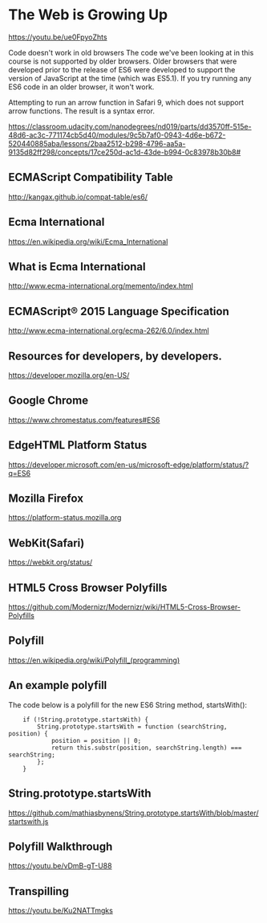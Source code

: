 # The Web is Growing Up
https://youtu.be/ue0FpyoZhts


Code doesn't work in old browsers
The code we've been looking at in this course is not supported by older browsers. Older browsers that were developed prior to the release of ES6 were developed to support the version of JavaScript at the time (which was ES5.1). If you try running any ES6 code in an older browser, it won't work.

Attempting to run an arrow function in Safari 9, which does not support arrow functions. The result is a syntax error.

https://classroom.udacity.com/nanodegrees/nd019/parts/dd3570ff-515e-48d6-ac3c-771174cb5d40/modules/9c5b7af0-0943-4d6e-b672-520440885aba/lessons/2baa2512-b298-4796-aa5a-9135d82ff298/concepts/17ce250d-ac1d-43de-b994-0c83978b30b8#

## ECMAScript Compatibility Table
http://kangax.github.io/compat-table/es6/

## Ecma International
https://en.wikipedia.org/wiki/Ecma_International

## What is Ecma International
http://www.ecma-international.org/memento/index.html

## ECMAScript® 2015 Language Specification
http://www.ecma-international.org/ecma-262/6.0/index.html

## Resources for developers, by developers.
https://developer.mozilla.org/en-US/

## Google Chrome
https://www.chromestatus.com/features#ES6

## EdgeHTML Platform Status
https://developer.microsoft.com/en-us/microsoft-edge/platform/status/?q=ES6

## Mozilla Firefox 
https://platform-status.mozilla.org

## WebKit(Safari)
https://webkit.org/status/

## HTML5 Cross Browser Polyfills
https://github.com/Modernizr/Modernizr/wiki/HTML5-Cross-Browser-Polyfills

## Polyfill
https://en.wikipedia.org/wiki/Polyfill_(programming)

## An example polyfill
The code below is a polyfill for the new ES6 String method, startsWith():

        if (!String.prototype.startsWith) {
            String.prototype.startsWith = function (searchString, position) {
                position = position || 0;
                return this.substr(position, searchString.length) === searchString;
            };
        }

## String.prototype.startsWith
https://github.com/mathiasbynens/String.prototype.startsWith/blob/master/startswith.js

## Polyfill Walkthrough
https://youtu.be/vDmB-gT-U88

## Transpilling
https://youtu.be/Ku2NATTmgks


